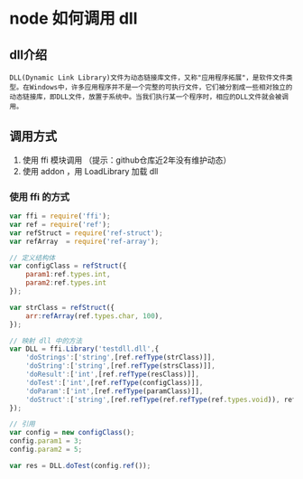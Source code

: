 # node 如何调用 dll

## dll介绍
	DLL(Dynamic Link Library)文件为动态链接库文件，又称"应用程序拓展"，是软件文件类型。在Windows中，许多应用程序并不是一个完整的可执行文件，它们被分割成一些相对独立的动态链接库，即DLL文件，放置于系统中。当我们执行某一个程序时，相应的DLL文件就会被调用。

## 调用方式
1. 使用 ffi 模块调用 （提示：github仓库近2年没有维护动态）
2. 使用 addon ，用 LoadLibrary 加载 dll

###  使用 ffi 的方式

```js
var ffi = require('ffi');
var ref = require('ref');
var refStruct = require('ref-struct');
var refArray  = require('ref-array');

// 定义结构体
var configClass = refStruct({
	param1:ref.types.int,
	param2:ref.types.int
});

var strClass = refStruct({
	arr:refArray(ref.types.char, 100),
});

// 映射 dll 中的方法
var DLL = ffi.Library('testdll.dll',{
	'doStrings':['string',[ref.refType(strClass)]],
	'doString':['string',[ref.refType(strsClass)]],
	'doResult':['int',[ref.refType(resClass)]],
	'doTest':['int',[ref.refType(configClass)]],
	'doParam':['int',[ref.refType(paramClass)]],
	'doStruct':['string',[ref.refType(ref.refType(ref.types.void)), ref.refType(structClass)]]
});

// 引用
var config = new configClass();
config.param1 = 3;
config.param2 = 5;

var res = DLL.doTest(config.ref());
```


